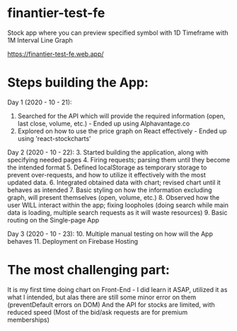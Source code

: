 # finantier-test-fe
Stock app where you can preview specified symbol with 1D Timeframe with 1M Interval Line Graph

https://finantier-test-fe.web.app/

# Steps building the App:
  Day 1 (2020 - 10 - 21): 
  1. Searched for the API which will provide the required information (open, last close, volume, etc.) - Ended up using Alphavantage.co
  2. Explored on how to use the price graph on React effectively - Ended up using 'react-stockcharts'

  Day 2 (2020 - 10 - 22): 
  3. Started building the application, along with specifying needed pages
  4. Firing requests; parsing them until they become the intended format
  5. Defined localStorage as temporary storage to prevent over-requests, and how to utilize it effectively with the most updated data.
  6. Integrated obtained data with chart; revised chart until it behaves as intended
  7. Basic styling on how the information excluding graph, will present themselves (open, volume, etc.)
  8. Observed how the user WILL interact within the app; fixing loopholes (doing search while main data is loading, multiple search requests as it will waste resources)
  9. Basic routing on the Single-page App

  Day 3 (2020 - 10 - 23): 
  10. Multiple manual testing on how will the App behaves
  11. Deployment on Firebase Hosting

# The most challenging part:
  It is my first time doing chart on Front-End - I did learn it ASAP, utilized it as what I intended, but alas there are still some minor error on them (preventDefault errors on DOM)
  And the API for stocks are limited, with reduced speed (Most of the bid/ask requests are for premium memberships)
